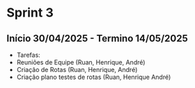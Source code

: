 # Sprint 3

## Início 30/04/2025 - Termino 14/05/2025

- Tarefas: 
- Reuniões de Equipe (Ruan, Henrique, André)
- Criação de Rotas (Ruan, Henrique, André)
- Criação plano testes de rotas (Ruan, Henrique André)
